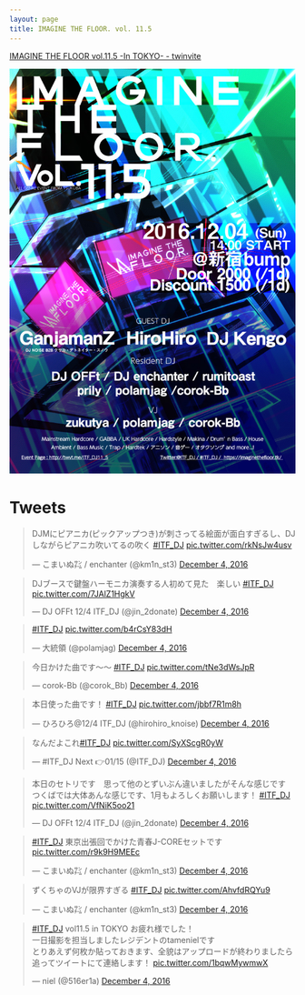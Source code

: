 ```yaml
---
layout: page
title: IMAGINE THE FLOOR. vol. 11.5
---
```


[IMAGINE THE FLOOR vol.11.5 -In TOKYO- - twinvite](http://twvt.me/ITF_DJ11_5)

![flyer](/images/flyers/vol_11_5.jpg)

# Tweets

<blockquote class="twitter-tweet" data-lang="en"><p lang="ja" dir="ltr">DJMにピアニカ(ピックアップつき)が刺さってる絵面が面白すぎるし、DJしながらピアニカ吹いてるの吹く <a href="https://twitter.com/hashtag/ITF_DJ?src=hash">#ITF_DJ</a> <a href="https://t.co/rkNsJw4usv">pic.twitter.com/rkNsJw4usv</a></p>&mdash; こまいぬ㌠ / enchanter (@km1n_st3) <a href="https://twitter.com/km1n_st3/status/805277915218751488">December 4, 2016</a></blockquote>

<blockquote class="twitter-tweet" data-lang="en"><p lang="ja" dir="ltr">DJブースで鍵盤ハーモニカ演奏する人初めて見た　楽しい <a href="https://twitter.com/hashtag/ITF_DJ?src=hash">#ITF_DJ</a> <a href="https://t.co/7JAlZ1HgkV">pic.twitter.com/7JAlZ1HgkV</a></p>&mdash; DJ OFFt 12/4 ITF_DJ (@jin_2donate) <a href="https://twitter.com/jin_2donate/status/805283120438120448">December 4, 2016</a></blockquote>

<blockquote class="twitter-tweet" data-lang="en"><p lang="und" dir="ltr"><a href="https://twitter.com/hashtag/ITF_DJ?src=hash">#ITF_DJ</a> <a href="https://t.co/b4rCsY83dH">pic.twitter.com/b4rCsY83dH</a></p>&mdash; 大統領 (@polamjag) <a href="https://twitter.com/polamjag/status/805287229836824578">December 4, 2016</a></blockquote>

<blockquote class="twitter-tweet" data-lang="en"><p lang="ja" dir="ltr">今日かけた曲です〜〜 <a href="https://twitter.com/hashtag/ITF_DJ?src=hash">#ITF_DJ</a> <a href="https://t.co/tNe3dWsJpR">pic.twitter.com/tNe3dWsJpR</a></p>&mdash; corok-Bb (@corok_Bb) <a href="https://twitter.com/corok_Bb/status/805425608859664384">December 4, 2016</a></blockquote>

<blockquote class="twitter-tweet" data-lang="en"><p lang="ja" dir="ltr">本日使った曲です！ <a href="https://twitter.com/hashtag/ITF_DJ?src=hash">#ITF_DJ</a> <a href="https://t.co/jbbf7R1m8h">pic.twitter.com/jbbf7R1m8h</a></p>&mdash; ひろひろ@12/4 ITF_DJ (@hirohiro_knoise) <a href="https://twitter.com/hirohiro_knoise/status/805413564961853440">December 4, 2016</a></blockquote>

<blockquote class="twitter-tweet" data-lang="en"><p lang="ja" dir="ltr">なんだよこれ<a href="https://twitter.com/hashtag/ITF_DJ?src=hash">#ITF_DJ</a> <a href="https://t.co/SyXScgR0yW">pic.twitter.com/SyXScgR0yW</a></p>&mdash; #ITF_DJ Next 👉01/15 (@ITF_DJ) <a href="https://twitter.com/ITF_DJ/status/805337382044114944">December 4, 2016</a></blockquote>

<blockquote class="twitter-tweet" data-lang="en"><p lang="ja" dir="ltr">本日のセトリです　思って他のとずいぶん違いましたがそんな感じです　つくばでは大体あんな感じです、1月もよろしくお願いします！ <a href="https://twitter.com/hashtag/ITF_DJ?src=hash">#ITF_DJ</a> <a href="https://t.co/VfNiK5oo21">pic.twitter.com/VfNiK5oo21</a></p>&mdash; DJ OFFt 12/4 ITF_DJ (@jin_2donate) <a href="https://twitter.com/jin_2donate/status/805405458047479809">December 4, 2016</a></blockquote>

<blockquote class="twitter-tweet" data-lang="en"><p lang="ja" dir="ltr"><a href="https://twitter.com/hashtag/ITF_DJ?src=hash">#ITF_DJ</a> 東京出張回でかけた青春J-COREセットです <a href="https://t.co/r9k9H9MEEc">pic.twitter.com/r9k9H9MEEc</a></p>&mdash; こまいぬ㌠ / enchanter (@km1n_st3) <a href="https://twitter.com/km1n_st3/status/805435465444663296">December 4, 2016</a></blockquote>

<blockquote class="twitter-tweet" data-lang="en"><p lang="ja" dir="ltr">ずくちゃのVJが限界すぎる <a href="https://twitter.com/hashtag/ITF_DJ?src=hash">#ITF_DJ</a> <a href="https://t.co/AhvfdRQYu9">pic.twitter.com/AhvfdRQYu9</a></p>&mdash; こまいぬ㌠ / enchanter (@km1n_st3) <a href="https://twitter.com/km1n_st3/status/805373762635907072">December 4, 2016</a></blockquote>

<blockquote class="twitter-tweet" data-lang="en"><p lang="ja" dir="ltr"><a href="https://twitter.com/hashtag/ITF_DJ?src=hash">#ITF_DJ</a> vol11.5 in TOKYO お疲れ様でした！<br>一日撮影を担当しましたレジデントのtamenielです<br>とりあえず何枚か貼っておきます、全貌はアップロードが終わりましたら追ってツイートにて連絡します！ <a href="https://t.co/1bqwMywmwX">pic.twitter.com/1bqwMywmwX</a></p>&mdash; niel (@516er1a) <a href="https://twitter.com/516er1a/status/805434089675177985">December 4, 2016</a></blockquote>

<script async src="//platform.twitter.com/widgets.js" charset="utf-8"></script>
